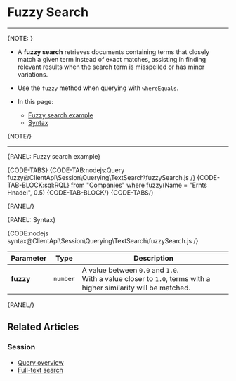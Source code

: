 # Fuzzy Search

---

{NOTE: }

* A __fuzzy search__ retrieves documents containing terms that closely match a given term instead of exact matches, 
  assisting in finding relevant results when the search term is misspelled or has minor variations.

* Use the `fuzzy` method when querying with `whereEquals`.

* In this page:
    * [Fuzzy search example](../../../../client-api/session/querying/text-search/fuzzy-search#fuzzy-search-example)
    * [Syntax](../../../../client-api/session/querying/text-search/fuzzy-search#syntax)

{NOTE/}

---

{PANEL: Fuzzy search example}

{CODE-TABS}
{CODE-TAB:nodejs:Query fuzzy@ClientApi\Session\Querying\TextSearch\fuzzySearch.js /}
{CODE-TAB-BLOCK:sql:RQL}
from "Companies"
where fuzzy(Name = "Ernts Hnadel", 0.5)
{CODE-TAB-BLOCK/}
{CODE-TABS/}

{PANEL/}

{PANEL: Syntax}

{CODE:nodejs syntax@ClientApi\Session\Querying\TextSearch\fuzzySearch.js /}

| Parameter   | Type     | Description                                                                                                       |
|-------------|----------|-------------------------------------------------------------------------------------------------------------------|
| **fuzzy**   | `number` | A value between `0.0` and `1.0`.<br>With a value closer to `1.0`, terms with a higher similarity will be matched. |

{PANEL/}

## Related Articles

### Session

- [Query overview](../../../../client-api/session/querying/how-to-query)
- [Full-text search](../../../../client-api/session/querying/text-search/full-text-search)
